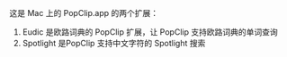 这是 Mac 上的 PopClip.app 的两个扩展：

1. Eudic 是欧路词典的 PopClip 扩展，让 PopClip 支持欧路词典的单词查询
2. Spotlight 是PopClip 支持中文字符的 Spotlight 搜索
